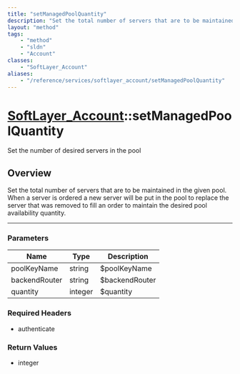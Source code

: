 ```yaml
---
title: "setManagedPoolQuantity"
description: "Set the total number of servers that are to be maintained in the given pool. When a server is ordered a new server will... "
layout: "method"
tags:
    - "method"
    - "sldn"
    - "Account"
classes:
    - "SoftLayer_Account"
aliases:
    - "/reference/services/softlayer_account/setManagedPoolQuantity"
---
```

# [SoftLayer_Account](/reference/services/SoftLayer_Account)::setManagedPoolQuantity


Set the number of desired servers in the pool


## Overview 
Set the total number of servers that are to be maintained in the given pool. When a server is ordered a new server will be put in the pool to replace the server that was removed to fill an order to maintain the desired pool availability quantity. 

-----

### Parameters 
|Name | Type | Description |
| --- | --- | --- |
|poolKeyName| string| $poolKeyName|
|backendRouter| string| $backendRouter|
|quantity| integer| $quantity|


### Required Headers
* authenticate


### Return Values
* integer




